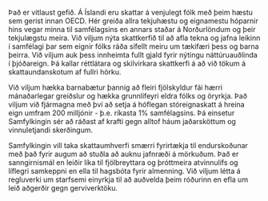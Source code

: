 Það er vitlaust gefið. Á Íslandi eru skattar á venjulegt fólk með þeim hæstu sem gerist innan OECD. Hér greiða allra tekjuhæstu og eignamestu hóparnir hins vegar minna til samfélagsins en annars staðar á Norðurlöndum og þeir tekjulægstu meira. Við viljum nýta skattkerfið til að afla tekna og jafna leikinn í samfélagi þar sem eignir fólks ráða sífellt meiru um tækifæri þess og barna þeirra. Við viljum auk þess innheimta fullt gjald fyrir nýtingu náttúruauðlinda í þjóðareign. Þá kallar réttlátara og skilvirkara skattkerfi á að við tökum á skattaundanskotum af fullri hörku.

Við viljum hækka barnabætur þannig að fleiri fjölskyldur fái hærri mánaðarlegar greiðslur og hækka grunnlífeyri eldra fólks og öryrkja. Það viljum við fjármagna með því að setja á hóflegan stóreignaskatt á hreina eign umfram 200 milljónir - þ.e. ríkasta 1% samfélagsins. Þá einsetur Samfylkingin sér að ráðast af krafti gegn alltof háum jaðarsköttum og vinnuletjandi skerðingum.

Samfylkingin vill taka skattaumhverfi smærri fyrirtækja til endurskoðunar með það fyrir augum
að stuðla að auknu jafnræði á mörkuðum. Það er sanngirnismál en leiðir líka til fjölbreyttara og
þróttmeira atvinnulífs og líflegri samkeppni en ella til hagsbóta fyrir almenning. Við viljum létta á regluverki um starfsemi einyrkja til að auðvelda þeim róðurinn en efla um leið aðgerðir gegn gerviverktöku.
